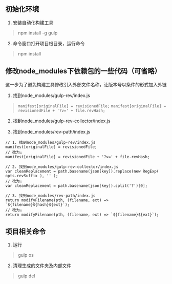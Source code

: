 ## 初始化环境
1.    安装自动化构建工具
> npm install -g gulp
2.	命令窗口打开项目根目录，运行命令
> npm install

## 修改node_modules下依赖包的一些代码（可省略）
这一步为了避免构建工具修改引入外部文件名称，让版本号以条件的形式加入外链
1. 找到node_modules/gulp-rev/index.js
> `manifest[originalFile] = revisionedFile;`
> `manifest[originalFile] = revisionedFile + '?v=' + file.revHash;`
2. 找到node_modules/gulp-rev-collector/index.js
>
3. 找到node_modules/rev-path/index.js 
>
```
// 1. 找到node_modules/gulp-rev/index.js
manifest[originalFile] = revisionedFile;
// 改为↓
manifest[originalFile] = revisionedFile + '?v=' + file.revHash;

// 2. 找到node_modules/gulp-rev-collector/index.js
var cleanReplacement = path.basename(json[key]).replace(new RegExp( opts.revSuffix ), '' );
// 改为↓
var cleanReplacement = path.basename(json[key]).split('?')[0];

// 3. 找到node_modules/rev-path/index.js 
return modifyFilename(pth, (filename, ext) => `${filename}${hash}${ext}`);
// 改为↓
return modifyFilename(pth, (filename, ext) => `${filename}${ext}`);
```

## 项目相关命令
1.  运行
> gulp os
2.  清理生成的文件夹及内部文件
> gulp del
